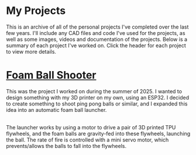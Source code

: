 # My Projects

This is an archive of all of the personal projects I've completed over the last few years. I'll include any CAD files and code I've used for the projects, as well as some images, videos and documentation of the projects. Below is a summary of each project I've worked on. Click the header for each project to view more details.



# [Foam Ball Shooter](https://github.com/BenZbor/My-Projects/tree/Foam-Ball-Shooter)

This was the project I worked on during the summer of 2025. I wanted to design something with my 3D printer on my own, using an ESP32. I decided to create something to shoot ping pong balls or similar, and I expanded this idea into an automatic foam ball launcher.
</br></br>

The launcher works by using a motor to drive a pair of 3D printed TPU flywheels, and the foam balls are gravity-fed into these flywheels, launching the ball. The rate of fire is controlled with a mini servo motor, which prevents/allows the balls to fall into the flywheels.
